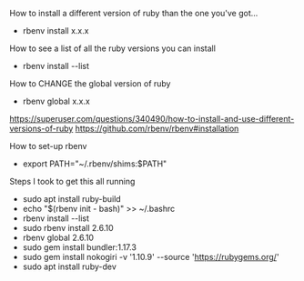 How to install a different version of ruby than the one you've got… 
- rbenv install x.x.x 

How to see a list of all the ruby versions you can install 
- rbenv install --list

How to CHANGE the global version of ruby 
- rbenv global x.x.x 

https://superuser.com/questions/340490/how-to-install-and-use-different-versions-of-ruby
https://github.com/rbenv/rbenv#installation


How to set-up rbenv 
- export PATH="~/.rbenv/shims:$PATH"




Steps I took to get this all running 

- sudo apt install ruby-build
- echo "$(rbenv init - bash)" >> ~/.bashrc
- rbenv install --list
- sudo rbenv install 2.6.10
- rbenv global 2.6.10
- sudo gem install bundler:1.17.3
- sudo gem install nokogiri -v '1.10.9' --source 'https://rubygems.org/'
- sudo apt install ruby-dev
